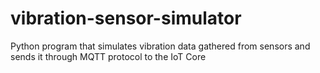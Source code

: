 # vibration-sensor-simulator
Python program that simulates vibration data gathered from sensors and sends it through MQTT protocol to the IoT Core
